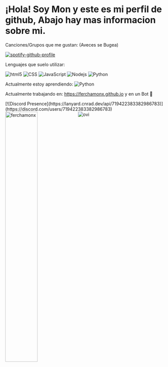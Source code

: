 # ¡Hola! Soy Mon y este es mi perfil de github, Abajo hay mas informacion sobre mi.

Canciones/Grupos que me gustan: (Aveces se Bugea)

[![spotify-github-profile](https://spotify-github-profile.vercel.app/api/view?uid=ferchamon.&cover_image=true&theme=natemoo-re&show_offline=false&background_color=000000&bar_color=53b14f&bar_color_cover=true)](https://spotify-github-profile.vercel.app/api/view?uid=ferchamon.&redirect=true)

Lenguajes que suelo utilizar:
<p>
  <img alt="html5" src="https://img.shields.io/badge/-HTML5-E34F26?style=flat-square&logo=html5&logoColor=white" />
  <img alt="CSS" src="https://img.shields.io/badge/CSS%20-%231572B6.svg?style=flat-square&logo=css3&logoColor=white" />
  <img alt="JavaScript" src="https://img.shields.io/badge/JavaScript%20-%23F7DF1E.svg?style=flat-square&logo=javascript&logoColor=black" />
  <img alt="Nodejs" src="https://img.shields.io/badge/-Nodejs-43853d?style=flat-square&logo=Node.js&logoColor=white" />
  <img alt="Python" src="https://img.shields.io/badge/Python%20-%2314354C.svg?style=flat-square&logo=python&logoColor=white" />
</p>
Actualmente estoy aprendiendo: 
<img alt="Python" src="https://img.shields.io/badge/Python%20-%2314354C.svg?style=flat-square&logo=python&logoColor=white" />

Actualmente trabajando en: https://ferchamonx.github.io y en un Bot 👀

<div>
  [![Discord Presence](https://lanyard.cnrad.dev/api/719422383382986783)](https://discord.com/users/719422383382986783)
</div>

<img src="https://github-readme-stats.vercel.app/api?username=ferchamonx&show_icons=true&theme=gotham" alt="ferchamonx" width="45%" align="left"/>
<img src="https://github-readme-stats.vercel.app/api/top-langs?username=ferchamonx&show_icons=true&locale=en&layout=compact&theme=chartreuse-dark" alt="ovi"/>

